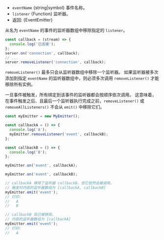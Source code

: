 <!-- YAML
added: v0.1.26
-->
* `eventName` {string|symbol} 事件名称。
* `listener` {Function} 监听器。
* 返回: {EventEmitter}


从名为 `eventName` 的事件的监听器数组中移除指定的 `listener`。

```js
const callback = (stream) => {
  console.log('已连接');
};
server.on('connection', callback);
// ...
server.removeListener('connection', callback);
```

`removeListener()` 最多只会从监听器数组中移除一个监听器。
如果监听器被多次添加到指定 `eventName` 的监听器数组中，则必须多次调用 `removeListener()` 才能移除所有实例。

一旦事件被触发，所有绑定到该事件的监听器都会按顺序依次调用。
这意味着，在事件触发之后、且最后一个监听器执行完成之前，`removeListener()` 或 `removeAllListeners()` 不会从 `emit()` 中移除它们。

```js
const myEmitter = new MyEmitter();

const callbackA = () => {
  console.log('A');
  myEmitter.removeListener('event', callbackB);
};

const callbackB = () => {
  console.log('B');
};

myEmitter.on('event', callbackA);

myEmitter.on('event', callbackB);

// callbackA 移除了监听器 callbackB，但它依然会被调用。
// 触发时内部的监听器数组为 [callbackA, callbackB]
myEmitter.emit('event');
// 打印:
//   A
//   B

// callbackB 现已被移除。
// 内部的监听器数组为 [callbackA]
myEmitter.emit('event');
// 打印:
//   A

```

